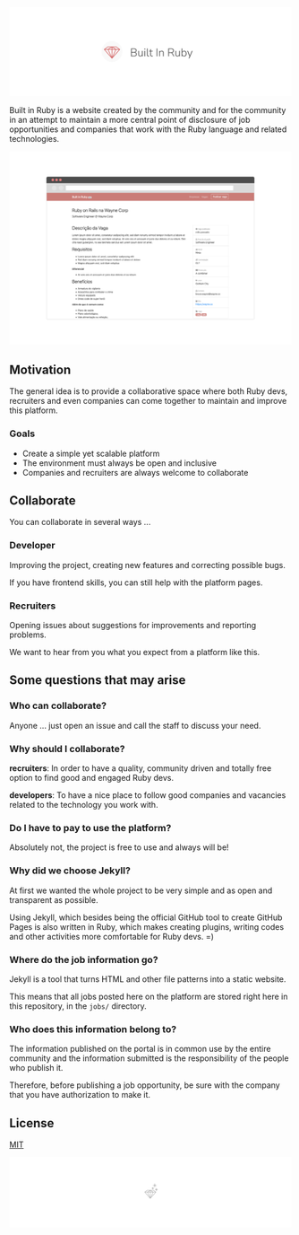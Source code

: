 ![Built In Ruby Repository Header](./github-header.png)


Built in Ruby is a website created by the community and for the community in an attempt to maintain a more central point of disclosure of job opportunities and companies that work with the Ruby language and related technologies.

![Project Screenshot](./screenshot.png)

## Motivation

The general idea is to provide a collaborative space where both Ruby devs, recruiters and even companies can come together to maintain and improve this platform.

### Goals

 * Create a simple yet scalable platform
 * The environment must always be open and inclusive
 * Companies and recruiters are always welcome to collaborate

## Collaborate

You can collaborate in several ways ...

### Developer

Improving the project, creating new features and correcting possible bugs.

If you have frontend skills, you can still help with the platform pages.

### Recruiters

Opening issues about suggestions for improvements and reporting problems.

We want to hear from you what you expect from a platform like this.

## Some questions that may arise

### Who can collaborate?

Anyone ... just open an issue and call the staff to discuss your need.

### Why should I collaborate?

**recruiters**: In order to have a quality, community driven and totally free option to find good and engaged Ruby devs.

**developers**: To have a nice place to follow good companies and vacancies related to the technology you work with.

### Do I have to pay to use the platform?

Absolutely not, the project is free to use and always will be!

### Why did we choose Jekyll?

At first we wanted the whole project to be very simple and as open and transparent as possible.

Using Jekyll, which besides being the official GitHub tool to create GitHub Pages is also written in Ruby, which makes creating plugins, writing codes and other activities more comfortable for Ruby devs.  =)

### Where do the job information go?

Jekyll is a tool that turns HTML and other file patterns into a static website.

This means that all jobs posted here on the platform are stored right here in this repository, in the `jobs/` directory.

### Who does this information belong to?

The information published on the portal is in common use by the entire community and the information submitted is the responsibility of the people who publish it.

Therefore, before publishing a job opportunity, be sure with the company that you have authorization to make it.



## License

[MIT](./LICENSE)


![GitHub Projeto Footer](./github-footer.png)
